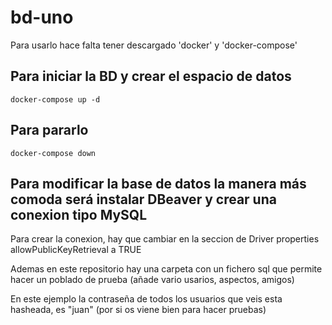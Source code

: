 # bd-uno
Para usarlo hace falta tener descargado 'docker' y 'docker-compose'
## Para iniciar la BD y crear el espacio de datos
```
docker-compose up -d
```
## Para pararlo
```
docker-compose down
```
## Para modificar la base de datos la manera más comoda será instalar DBeaver y crear una conexion tipo MySQL
Para crear la conexion, hay que cambiar en la seccion de Driver properties allowPublicKeyRetrieval a TRUE

Ademas en este repositorio hay una carpeta con un fichero sql que permite hacer un poblado de prueba (añade vario usarios, aspectos, amigos)

En este ejemplo la contraseña de todos los usuarios que veis esta hasheada, es "juan" (por si os viene bien para hacer pruebas)
